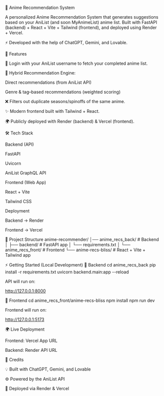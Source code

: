 🎌 Anime Recommendation System

A personalized Anime Recommendation System that generates suggestions based on your AniList (and soon MyAnimeList) anime list.
Built with FastAPI (backend) + React + Vite + Tailwind (frontend), and deployed using Render + Vercel.

⚡️ Developed with the help of ChatGPT, Gemini, and Lovable.

🚀 Features

🔗 Login with your AniList username to fetch your completed anime list.

🎯 Hybrid Recommendation Engine:

Direct recommendations (from AniList API)

Genre & tag–based recommendations (weighted scoring)

❌ Filters out duplicate seasons/spinoffs of the same anime.

✨ Modern frontend built with Tailwind + React.

🌍 Publicly deployed with Render (backend) & Vercel (frontend).

🛠️ Tech Stack

Backend (API)

FastAPI

Uvicorn

AniList GraphQL API

Frontend (Web App)

React + Vite

Tailwind CSS

Deployment

Backend → Render

Frontend → Vercel

📂 Project Structure
anime-recommender/
│── anime_recs_back/        # Backend
│   ├── backend/             # FastAPI app
│   └── requirements.txt
│
└── anime_recs_front/        # Frontend
    └── anime-recs-bliss/    # React + Vite + Tailwind app

⚡ Getting Started (Local Development)
🔹 Backend
cd anime_recs_back
pip install -r requirements.txt
uvicorn backend.main:app --reload


API will run on:

http://127.0.0.1:8000

🔹 Frontend
cd anime_recs_front/anime-recs-bliss
npm install
npm run dev


Frontend will run on:

http://127.0.0.1:5173

🌍 Live Deployment

Frontend: Vercel App URL

Backend: Render API URL

🧠 Credits

💡 Built with ChatGPT, Gemini, and Lovable

⚙️ Powered by the AniList API

🚀 Deployed via Render & Vercel
